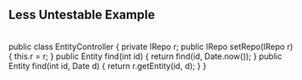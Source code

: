 ## Less Untestable Example
<br />
    public class EntityController {
      private IRepo r;
      public IRepo setRepo(IRepo r) {
        this.r = r;
      }
      public Entity find(int id) {
        return find(id, Date.now());
      }
      public Entity find(int id, Date d) {
        return r.getEntity(id, d);
      }
    }

